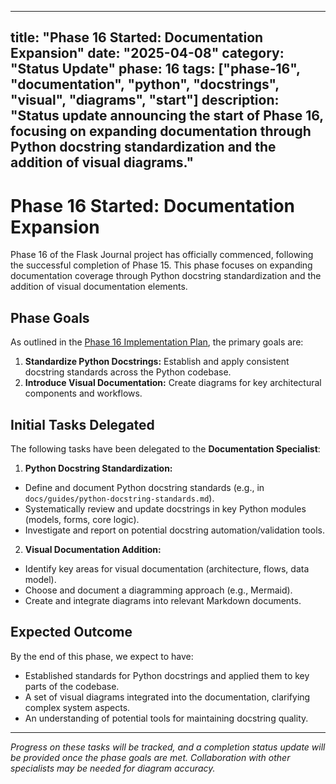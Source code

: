 ***

title: "Phase 16 Started: Documentation Expansion"
date: "2025-04-08"
category: "Status Update"
phase: 16
tags: \["phase-16", "documentation", "python", "docstrings", "visual", "diagrams", "start"]
description: "Status update announcing the start of Phase 16, focusing on expanding documentation through Python docstring standardization and the addition of visual diagrams."
--------------------------------------------------------------------------------------------------------------------------------------------------------------------------------

# Phase 16 Started: Documentation Expansion

Phase 16 of the Flask Journal project has officially commenced, following the successful completion of Phase 15. This phase focuses on expanding documentation coverage through Python docstring standardization and the addition of visual documentation elements.

## Phase Goals

As outlined in the [Phase 16 Implementation Plan](@docs/implementation/16-phase-sixteen-documentation-expansion.md), the primary goals are:

1. **Standardize Python Docstrings:** Establish and apply consistent docstring standards across the Python codebase.
2. **Introduce Visual Documentation:** Create diagrams for key architectural components and workflows.

## Initial Tasks Delegated

The following tasks have been delegated to the **Documentation Specialist**:

1. **Python Docstring Standardization:**

- Define and document Python docstring standards (e.g., in `docs/guides/python-docstring-standards.md`).
- Systematically review and update docstrings in key Python modules (models, forms, core logic).
- Investigate and report on potential docstring automation/validation tools.

2. **Visual Documentation Addition:**

- Identify key areas for visual documentation (architecture, flows, data model).
- Choose and document a diagramming approach (e.g., Mermaid).
- Create and integrate diagrams into relevant Markdown documents.

## Expected Outcome

By the end of this phase, we expect to have:

- Established standards for Python docstrings and applied them to key parts of the codebase.
- A set of visual diagrams integrated into the documentation, clarifying complex system aspects.
- An understanding of potential tools for maintaining docstring quality.

***

*Progress on these tasks will be tracked, and a completion status update will be provided once the phase goals are met. Collaboration with other specialists may be needed for diagram accuracy.*

